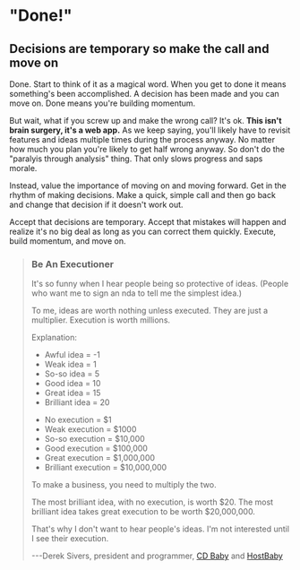 "Done!"
=========

Decisions are temporary so make the call and move on
----------------------------------------------------

Done. Start to think of it as a magical word. When you get to done it
means something's been accomplished. A decision has been made and you
can move on. Done means you're building momentum.

But wait, what if you screw up and make the wrong call? It's ok. **This
isn't brain surgery, it's a web app.** As we keep saying, you'll
likely have to revisit features and ideas multiple times during the
process anyway. No matter how much you plan you're likely to get half
wrong anyway. So don't do the "paralyis through analysis" thing. That
only slows progress and saps morale.

Instead, value the importance of moving on and moving forward. Get in
the rhythm of making decisions. Make a quick, simple call and then go
back and change that decision if it doesn't work out.

Accept that decisions are temporary. Accept that mistakes will happen
and realize it's no big deal as long as you can correct them quickly.
Execute, build momentum, and move on.

> ### Be An Executioner
> 
> It's so funny when I hear people being so protective of ideas. (People
> who want me to sign an nda to tell me the simplest idea.)
> 
> To me, ideas are worth nothing unless executed. They are just a
> multiplier. Execution is worth millions.
> 
> Explanation:
> 
> -   Awful idea = -1
> -   Weak idea = 1
> -   So-so idea = 5
> -   Good idea = 10
> -   Great idea = 15
> -   Brilliant idea = 20
> 
> <!-- -->
> 
> -   No execution = $1
> -   Weak execution = $1000
> -   So-so execution = $10,000
> -   Good execution = $100,000
> -   Great execution = $1,000,000
> -   Brilliant execution = $10,000,000
> 
> To make a business, you need to multiply the two.
> 
> The most brilliant idea, with no execution, is worth $20. The most
> brilliant idea takes great execution to be worth $20,000,000.
> 
> That's why I don't want to hear people's ideas. I'm not interested
> until I see their execution.
> 
> ---Derek Sivers, president and programmer, [CD Baby](http://www.cdbaby.com/) and [HostBaby](http://www.hostbaby.com/)
